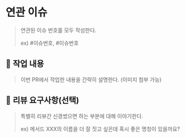 # 연관 이슈

> 연관된 이슈 번호를 모두 작성한다.
>
> ex) #이슈번호, #이슈번호

## 📝 작업 내용

> 이번 PR에서 작업한 내용을 간략히 설명한다. (이미지 첨부 가능)

## 💬 리뷰 요구사항(선택)

> 특별히 리뷰간 신경썼으면 하는 부분에 대해 이야기한다.
>
> ex) 메서드 XXX의 이름을 더 잘 짓고 싶은데 혹시 좋은 명칭이 있을까요?
